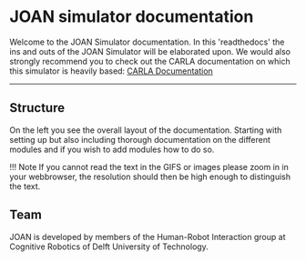 # JOAN simulator documentation

Welcome to the JOAN Simulator documentation. In this 'readthedocs' the ins and outs of the JOAN Simulator will be elaborated upon. We would also strongly recommend you to check out the CARLA documentation on which this simulator is heavily based:
[CARLA Documentation](https://carla.readthedocs.io/en/latest/)

---
## Structure
On the left you see the overall layout of the documentation. Starting with setting up but also including thorough documentation on the different modules and if you wish to add modules how to do so.

!!! Note
    If you cannot read the text in the GIFS or images please zoom in in your webbrowser, the resolution should then be high enough to distinguish the text.

## Team

JOAN is developed by members of the Human-Robot Interaction group at Cognitive Robotics of Delft University of Technology.